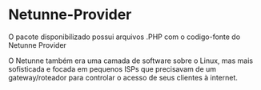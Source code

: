 # Netunne-Provider
O pacote disponibilizado possui arquivos .PHP com o codigo-fonte do Netunne Provider

O Netunne também era uma camada de software sobre o Linux, mas mais sofisticada e focada em pequenos ISPs que precisavam de um gateway/roteador para controlar o acesso de seus clientes à internet.


